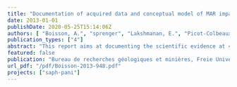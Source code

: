 ```yaml
---
title: "Documentation of acquired data and conceptual model of MAR impact  input for WP5 modelling"
date: 2013-01-01
publishDate: 2020-05-25T15:14:06Z
authors: [ "Boisson, A.", "sprenger", "Lakshmanan, E.", "Picot-Colbeaux, G.", "Ghosh, N. C.", "Ahmed, S.", "Kumar, S.", "Singh, S.", "Thirunavukkarasu, M." ]
publication_types: ["4"]
abstract: "This report aims at documenting the scientific evidence at 4 managed aquifer recharge (MAR) sites in India after 18 months duration of the EU (European Union) funded project SAPH PANI. The site investigations include compilation of previously existing data, a wide range of field experiments, surface-/groundwater and sediment sampling, data analysis, interpretation and the development of (preliminary) conceptual models. The MAR sites are realised under a wide range of geological and hydrological conditions and the covered aspects can be summarised as:..."
featured: false
publication: "Bureau de recherches géologiques et minières, Freie Universität Berlin, Kompetenzzentrum Wasser Berlin gGmbH"
url_pdf: "/pdf/Boisson-2013-948.pdf"
projects: ["saph-pani"]
---
```


